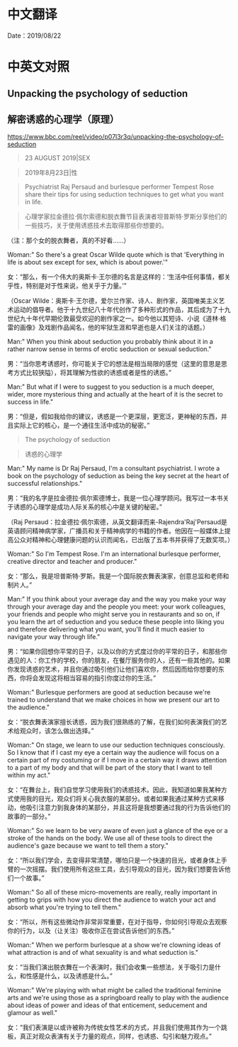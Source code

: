 # 中文翻译

Date：2019/08/22

# 中英文对照

## Unpacking the psychology of seduction

## 解密诱惑的心理学（原理）

https://www.bbc.com/reel/video/p07l3r3q/unpacking-the-psychology-of-seduction

> 23 AUGUST 2019|SEX

> 2019年8月23日|性 

> Psychiatrist Raj Persaud and burlesque performer Tempest Rose share their tips for using seduction techniques to get what you want in life.

> 心理学家拉金德拉·佩尔索德和脱衣舞节目表演者坦普斯特·罗斯分享他们的一些技巧，关于使用诱惑技术去取得那些你想要的。

（注：那个女的脱衣舞者，真的不好看……）

Woman:" So there's a great Oscar Wilde quote which is that 'Everything in life is about sex except for sex, which is about power.'"

女：“那么，有一个伟大的奥斯卡·王尔德的名言是这样的：‘生活中任何事情，都关乎性，特别是对于性来说，他关乎于力量。’”

（Oscar Wilde：奥斯卡·王尔德，爱尔兰作家、诗人、剧作家，英国唯美主义艺术运动的倡导者。他于十九世纪八十年代创作了多种形式的作品，其后成为了十九世纪九十年代早期伦敦最受欢迎的剧作家之一。如今他以其短诗、小说《道林·格雷的画像》及戏剧作品闻名，他的牢狱生涯和早逝也是人们关注的话题。）

Man:" When you think about seduction you probably think about it in a rather narrow sense in terms of erotic seduction or sexual seduction."

男：“当你思考诱惑时，你可能关于它的想法是相当局限的感觉（这里的意思是思考方式比较狭隘），将其理解为性欲的诱惑或者是性的诱惑。”

Man:" But what if I were to suggest to you seduction is a much deeper, wider, more mysterious thing and actually at the heart of it is the secret to success in life."

男：“但是，假如我给你的建议，诱惑是一个更深层，更宽泛，更神秘的东西，并且实际上它的核心，是一个通往生活中成功的秘密。”

> The psychology of seduction

> 诱惑的心理学

Man:" My name is Dr Raj Persaud, I'm a consultant psychiatrist. I wrote a book on the psychology of seduction as being the key secret at the heart of successful relationships."

男：“我的名字是拉金德拉·佩尔索德博士，我是一位心理学顾问。我写过一本书关于诱惑的心理学是成功人际关系的核心中是关键的秘密。”

（Raj Persaud：拉金德拉·佩尔索德，从英文翻译而来-Rajendra'Raj'Persaud是英语顾问精神病学家，广播员和关于精神病学的书籍的作者。他因在一般媒体上提高公众对精神和心理健康问题的认识而闻名，已出版了五本书并获得了无数奖项。）

Woman:" So I'm Tempest Rose. I'm an international burlesque performer, creative director and teacher and producer."

女：“那么，我是坦普斯特·罗斯。我是一个国际脱衣舞表演家，创意总监和老师和制片人。”

Man:" If you think about your average day and the way you make your way through your average day and the people you meet: your work colleagues, your friends and people who might serve you in restaurants and so on, if you learn the art of seduction and you seduce these people into liking you and therefore delivering what you want, you'll find it much easier to navigate your way through life."

男：“如果你回想你平常的日子，以及以你的方式度过你的平常的日子，和那些你遇见的人：你工作的学校，你的朋友，在餐厅服务你的人，还有一些其他的。如果你发现诱惑的艺术，并且你通过吸引他们让他们喜欢你，然后因而给你想要的东西，你将会发现这将相当容易的指引你度过你的生活。”

Woman:" Burlesque performers are good at seduction because we're trained to understand that we make choices in how we present our art to the audience."

女：“脱衣舞表演家擅长诱惑，因为我们很熟练的了解，在我们如何表演我们的艺术给观众时，该怎么做出选择。”

Woman:" On stage, we learn to use our seduction techniques consciously. So I know that if I cast my eye a certain way the audience will focus on a certain part of my costuming or if I move in a certain way it draws attention to a part of my body and that will be part of the story that I want to tell within my act."

女：“在舞台上，我们自觉学习使用我们的诱惑技术。因此，我知道如果我某种方式使用我的目光，观众们将关心我衣服的某部分。或者如果我通过某种方式来移动，他吸引注意力到我身体的某部分，并且这将是我想要通过我的行为告诉他们的故事的一部分。”

Woman:" So we learn to be very aware of even just a glance of the eye or a stroke of the hands on the body. We use all of these tools to direct the audience's gaze because we want to tell them a story."

女：“所以我们学会，去变得非常清楚，哪怕只是一个快速的目光，或者身体上手臂的一次摇摆。我们使用所有这些工具，去引导观众的目光，因为我们想要告诉他们一个故事。”

Woman:" So all of these micro-movements are really, really important in getting to grips with how you direct the audience to watch your act and absorb what you're trying to tell them."

女：“所以，所有这些微动作非常非常重要，在对于指导，你如何引导观众去观察你的行为，以及（让关注）吸收你正在尝试告诉他们的东西。”

Woman:" When we perform burlesque at a show we're clowning ideas of what attraction is and of what sexuality is and what seduction is."

女：“当我们演出脱衣舞在一个表演时，我们会收集一些想法，关于吸引力是什么，和性感是什么，以及诱惑是什么。”

Woman:" We're playing with what might be called the traditional feminine arts and we're using those as a springboard really to play with the audience about ideas of power and ideas of that enticement, seducement and glamour as well."

女：“我们表演是以或许被称为传统女性艺术的方式，并且我们使用其作为一个跳板，真正对观众表演有关于力量的观点，同样，也诱惑、勾引和魅力观点。”

